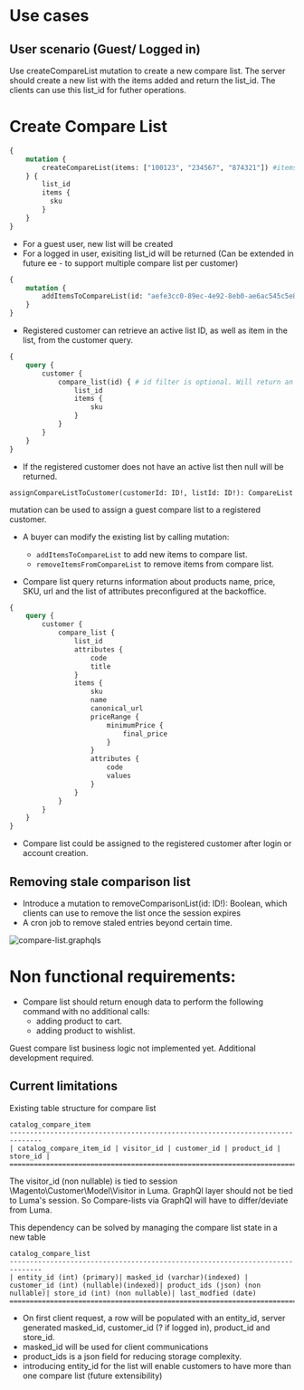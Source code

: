 # Use cases

## User scenario (Guest/ Logged in) 

Use createCompareList mutation to create a new compare list. The server should create a new list with the items added and return the list_id. The clients can use this list_id for futher operations.

# Create Compare List
```graphql
{
    mutation {
        createCompareList(items: ["100123", "234567", "874321"]) #items optional
    } {
        list_id
        items {
          sku
        }
    }
}
```
* For a guest user, new list will be created
* For a logged in user, exisiting list_id will be returned (Can be extended in future ee - to support multiple compare list per customer)


```graphql
{
    mutation {
        addItemsToCompareList(id: "aefe3cc0-89ec-4e92-8eb0-ae6ac545c5e8", items: ["100123", "234567", "874321"])
    }
}
```
* Registered customer can retrieve an active list ID, as well as item in the list, from the customer query.
```graphql
{
    query {
        customer {
            compare_list(id) { # id filter is optional. Will return an array of compare lists (Future extensibility)
                list_id
                items {
                    sku
                }
            }
        }
    }
}
```
* If the registered customer does not have an active list then null will be returned.

```
assignCompareListToCustomer(customerId: ID!, listId: ID!): CompareList 
```
mutation can be used to assign a guest compare list to a registered customer.

* A buyer can modify the existing list by calling mutation: 
  * `addItemsToCompareList` to add new items to compare list.
  * `removeItemsFromCompareList` to remove items from compare list.

* Compare list query returns information about 
products name, price, SKU, url and the list of attributes
preconfigured at the backoffice.
  
```graphql
{
    query {
        customer {
            compare_list {
                list_id
                attributes {
                    code
                    title
                }
                items {
                    sku
                    name
                    canonical_url
                    priceRange {
                        minimumPrice {
                            final_price
                        }
                    }
                    attributes {
                        code
                        values
                    }
                }
            }
        }
    }
}
```

* Compare list could be assigned to the registered customer after login or account creation. 

## Removing stale comparison list
* Introduce a mutation to removeComparisonList(id: ID!): Boolean, which clients can use to remove the list once the session expires
* A cron job to remove staled entries beyond certain time.

![compare-list.graphqls](compare-list/compare-list.png)

# Non functional requirements:
* Compare list should return enough data to perform the following command with no additional calls: 
  * adding product to cart.
  * adding product to wishlist.
  
Guest compare list business logic not implemented yet. Additional development required.

## Current limitations

Existing table structure for compare list
```
catalog_compare_item
------------------------------------------------------------------------------
| catalog_compare_item_id | visitor_id | customer_id | product_id | store_id |
==============================================================================
```
The visitor_id (non nullable) is tied to session \Magento\Customer\Model\Visitor in Luma. GraphQl layer should not be tied to Luma's session. So Compare-lists via GraphQl will have to differ/deviate from Luma.

This dependency can be solved by managing the compare list state in a new table
```
catalog_compare_list
------------------------------------------------------------------------------
| entity_id (int) (primary)| masked_id (varchar)(indexed) | customer_id (int) (nullable)(indexed)| product_ids (json) (non nullable)| store_id (int) (non nullable)| last_modfied (date)
==============================================================================
```
* On first client request, a row will be populated with an entity_id, server generated masked_id, customer_id (? if logged in), product_id and store_id.
* masked_id will be used for client communications
* product_ids is a json field for reducing storage complexity. 
* introducing entity_id for the list will enable customers to have more than one compare list (future extensibility)
